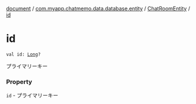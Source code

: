 [document](../../index.md) / [com.myapp.chatmemo.data.database.entity](../index.md) / [ChatRoomEntity](index.md) / [id](./id.md)

# id

`val id: `[`Long`](https://kotlinlang.org/api/latest/jvm/stdlib/kotlin/-long/index.html)`?`

プライマリーキー

### Property

`id` - プライマリーキー